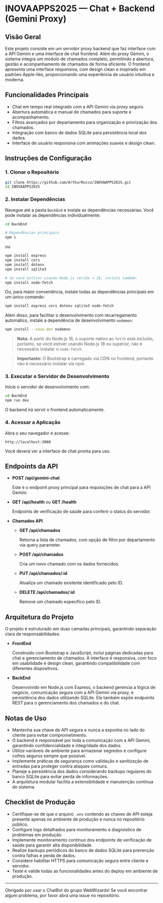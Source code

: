 # INOVAAPPS2025 — Chat + Backend (Gemini Proxy)

## Visão Geral

Este projeto consiste em um servidor proxy backend que faz interface com a API Gemini e uma interface de chat frontend. Além do proxy Gemini, o sistema integra um módulo de chamados completo, permitindo a abertura, gestão e acompanhamento de chamados de forma eficiente. O frontend apresenta uma interface responsiva, com design clean e inspirado em padrões Apple-like, proporcionando uma experiência de usuário intuitiva e moderna.

## Funcionalidades Principais

- Chat em tempo real integrado com a API Gemini via proxy seguro.
- Abertura automática e manual de chamados para suporte e acompanhamento.
- Filtros avançados por departamento para organização e priorização dos chamados.
- Integração com banco de dados SQLite para persistência local dos dados.
- Interface de usuário responsiva com animações suaves e design clean.

## Instruções de Configuração

### 1. Clonar o Repositório

```bash
git clone https://github.com/ArthurRocco/INOVAAPPS2025.git
cd INOVAAPPS2025
```

### 2. Instalar Dependências

Navegue até a pasta `BackEnd` e instale as dependências necessárias. Você pode instalar as dependências individualmente:

```bash
cd BackEnd

# Dependências principais
npm i
```
ou
```bash
npm install express
npm install cors
npm install dotenv
npm install sqlite3

# Se você estiver usando Node.js versão < 18, instale também:
npm install node-fetch
```

Ou, para maior conveniência, instale todas as dependências principais em um único comando:

```bash
npm install express cors dotenv sqlite3 node-fetch
```

Além disso, para facilitar o desenvolvimento com recarregamento automático, instale a dependência de desenvolvimento `nodemon`:

```bash
npm install --save-dev nodemon
```

> **Nota:** A partir do Node.js 18, o suporte nativo ao `fetch` está incluído, portanto, se você estiver usando Node.js 18 ou superior, não é necessário instalar o `node-fetch`.

> **Importante:** O Bootstrap é carregado via CDN no frontend, portanto não é necessário instalar via npm.

### 3. Executar o Servidor de Desenvolvimento

Inicie o servidor de desenvolvimento com:

```bash
cd BackEnd
npm run dev
```

O backend irá servir o frontend automaticamente.

### 4. Acessar a Aplicação

Abra o seu navegador e acesse:

```
http://localhost:3000
```

Você deverá ver a interface de chat pronta para uso.

## Endpoints da API

- **POST /api/gemini-chat**

  Este é o endpoint proxy principal para requisições de chat para a API Gemini.

- **GET /api/health** ou **GET /health**

  Endpoints de verificação de saúde para conferir o status do servidor.

- **Chamados API**

  - **GET /api/chamados**

    Retorna a lista de chamados, com opção de filtro por departamento via query parameter.

  - **POST /api/chamados**

    Cria um novo chamado com os dados fornecidos.

  - **PUT /api/chamados/:id**

    Atualiza um chamado existente identificado pelo ID.

  - **DELETE /api/chamados/:id**

    Remove um chamado específico pelo ID.

## Arquitetura do Projeto

O projeto é estruturado em duas camadas principais, garantindo separação clara de responsabilidades:

- **FrontEnd**

  Construído com Bootstrap e JavaScript, inclui páginas dedicadas para chat e gerenciamento de chamados. A interface é responsiva, com foco em usabilidade e design clean, garantindo compatibilidade com diferentes dispositivos.

- **BackEnd**

  Desenvolvido em Node.js com Express, o backend gerencia a lógica de negócio, comunicação segura com a API Gemini via proxy, e persistência dos dados utilizando SQLite. Ele também expõe endpoints REST para o gerenciamento dos chamados e do chat.

## Notas de Uso

- Mantenha sua chave de API segura e nunca a exponha no lado do cliente para evitar comprometimento.
- O backend é responsável por toda a comunicação com a API Gemini, garantindo confidencialidade e integridade dos dados.
- Utilize variáveis de ambiente para armazenar segredos e configure cofres seguros sempre que possível.
- Implemente práticas de segurança como validação e sanitização de entradas para proteger contra ataques comuns.
- Planeje a persistência dos dados considerando backups regulares do banco SQLite para evitar perda de informações.
- A arquitetura modular facilita a extensibilidade e manutenção contínua do sistema.

## Checklist de Produção

- Certifique-se de que o arquivo `.env` contendo as chaves de API esteja presente apenas no ambiente de produção e nunca no repositório público.
- Configure logs detalhados para monitoramento e diagnóstico de problemas em produção.
- Implemente monitoramento contínuo dos endpoints de verificação de saúde para garantir alta disponibilidade.
- Realize backups periódicos do banco de dados SQLite para prevenção contra falhas e perda de dados.
- Considere habilitar HTTPS para comunicação segura entre cliente e servidor.
- Teste e valide todas as funcionalidades antes do deploy em ambiente de produção.

---

Obrigado por usar o ChatBot do grupo WebWizards! Se você encontrar algum problema, por favor abra uma issue no repositório.
